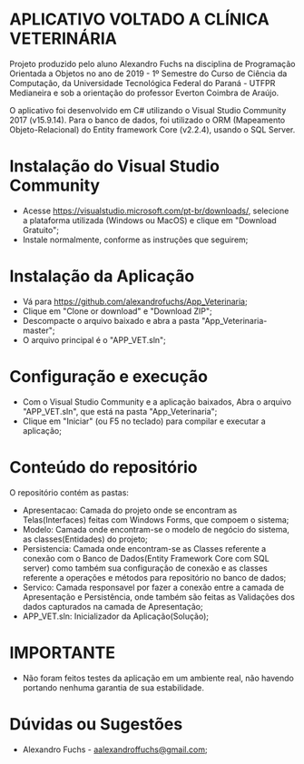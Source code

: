 # APLICATIVO VOLTADO A CLÍNICA VETERINÁRIA

  Projeto produzido pelo aluno Alexandro Fuchs na disciplina de Programação Orientada a Objetos no ano de 2019 - 1º Semestre do Curso de Ciência da Computação, da Universidade Tecnológica Federal do Paraná - UTFPR Medianeira e sob a orientação do professor Everton Coimbra de Araújo.

  O aplicativo foi desenvolvido em C# utilizando o Visual Studio Community 2017 (v15.9.14). Para o banco de dados, foi utilizado o ORM (Mapeamento Objeto-Relacional) do Entity framework Core (v2.2.4), usando o SQL Server.

# Instalação do Visual Studio Community

* Acesse https://visualstudio.microsoft.com/pt-br/downloads/, selecione a plataforma utilizada (Windows ou MacOS) e clique em "Download Gratuito"; 
* Instale normalmente, conforme as instruções que seguirem;

# Instalação da Aplicação

* Vá para https://github.com/alexandrofuchs/App_Veterinaria;
* Clique em "Clone or download" e "Download ZIP";
* Descompacte o arquivo baixado e abra a pasta "App_Veterinaria-master";
* O arquivo principal é o "APP_VET.sln";

# Configuração e execução

* Com o Visual Studio Community e a aplicação baixados, Abra o arquivo "APP_VET.sln", que está na pasta "App_Veterinaria";
* Clique em "Iniciar" (ou F5 no teclado) para compilar e executar a aplicação;

# Conteúdo do repositório
O repositório contém as pastas:

* Apresentacao: Camada do projeto onde se encontram as Telas(Interfaces) feitas com Windows Forms, que compoem o sistema;
* Modelo: Camada onde encontram-se o modelo de negócio do sistema, as classes(Entidades) do projeto;
* Persistencia: Camada onde encontram-se as Classes referente a conexão com o Banco de Dados(Entity Framework Core com SQL server)  como também sua configuração de conexão e as classes referente a operações e métodos para repositório no banco de dados;
* Servico: Camada responsavel por fazer a conexão entre a camada de Apresentação e Persistência, onde também são feitas as Validações dos dados capturados na camada de Apresentação;
* APP_VET.sln: Inicializador da Aplicação(Solução);
# IMPORTANTE
* Não foram feitos testes da aplicação em um ambiente real, não havendo portando nenhuma garantia de sua estabilidade.
# Dúvidas ou Sugestões
* Alexandro Fuchs -  aalexandroffuchs@gmail.com;
